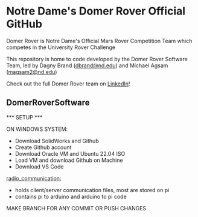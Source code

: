 # Notre Dame's Domer Rover Official GitHub
Domer Rover is Notre Dame's Official Mars Rover Competition Team which competes in the University Rover Challenge

This repository is home to code developed by the Domer Rover Software Team, led by Dagny Brand (dbrand@nd.edu) and Michael Agsam (magsam2@nd.edu)

Check out the full Domer Rover team on [LinkedIn](https://www.linkedin.com/company/domer-rover/mycompany/)!

## DomerRoverSoftware

*** SETUP ***

ON WINDOWS SYSTEM:
- Download SolidWorks and Github
- Create Github account
- Download Oracle VM and Ubuntu 22.04 ISO
- Load VM and download Github on Machine
- Download VS Code 


[radio_communication:](https://github.com/mikeyags1016/DomerRoverSoftware/tree/main/radio_communication)
- holds client/server communication files, most are stored on pi
- contains pi to arduino and arduino to pi code


MAKE BRANCH FOR ANY COMMIT OR PUSH CHANGES
